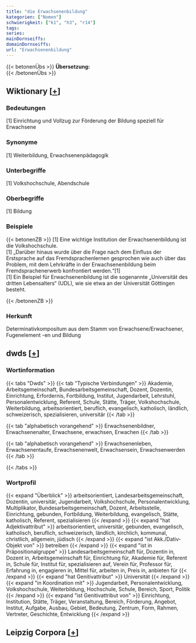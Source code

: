 ```yaml
---
title: "die Erwachsenenbildung"
kategorien: ["Nomen"]
schwierigkeit: ["k1", "h3", "r14"]
tags:
series:
mainDornseiffs:
domainDornseiffs:
url: "Erwachsenenbildung"
---
```


{{< betonenÜbs >}}
**Übersetzung:**  
{{< /betonenÜbs >}}

## Wiktionary [[+](https://de.wiktionary.org/wiki/Erwachsenenbildung)]

### Bedeutungen
[1] Einrichtung und Vollzug zur Förderung der Bildung speziell für Erwachsene  

### Synonyme
[1] Weiterbildung, Erwachsenenpädagogik  

### Unterbegriffe
[1] Volkshochschule, Abendschule  

### Oberbegriffe
[1] Bildung  

### Beispiele
{{< betonenZB >}}
[1] Eine wichtige Institution der Erwachsenenbildung ist die Volkshochschule.  
[1] „Darüber hinaus wurde über die Frage nach dem Einfluss der Erstsprache auf das Fremdsprachenlernen gesprochen wie auch über das Problem, mit dem Lehrkräfte in der Erwachsenenbildung beim Fremdsprachenerwerb konfrontiert werden.“[1]  
[1] Ein Beispiel für Erwachsenenbildung ist die sogenannte „Universität des dritten Lebensalters“ (UDL), wie sie etwa an der Universität Göttingen besteht.  

{{< /betonenZB >}}
### Herkunft
Determinativkompositum aus dem Stamm von Erwachsene/Erwachsener, Fugenelement -en und Bildung  



## dwds [[+](https://www.dwds.de/wb/Erwachsenenbildung)]

### Wortinformation
{{< tabs "Dwds" >}}
{{< tab "Typische Verbindungen" >}}
Akademie, Arbeitsgemeinschaft, Bundesarbeitsgemeinschaft, Dozent, Dozentin, Einrichtung, Erfordernis, Fortbildung, Institut, Jugendarbeit, Lehrstuhl, Personalentwicklung, Referent, Schule, Stätte, Träger, Volkshochschule, Weiterbildung, arbeitsorientiert, beruflich, evangelisch, katholisch, ländlich, schweizerisch, spezialisieren, universitär
{{< /tab >}}

{{< tab "alphabetisch vorangehend" >}}
Erwachsenenbildner, Erwachsenenalter, Erwachsene, erwachsen, Erwachen
{{< /tab >}}

{{< tab "alphabetisch vorangehend" >}}
Erwachsenenleben, Erwachsenentaufe, Erwachsenenwelt, Erwachsensein, Erwachsenwerden
{{< /tab >}}

{{< /tabs >}}

### Wortprofil
{{< expand "Überblick" >}} arbeitsorientiert, Landesarbeitsgemeinschaft, Dozentin, universitär, Jugendarbeit, Volkshochschule, Personalentwicklung, Multiplikator, Bundesarbeitsgemeinschaft, Dozent, Arbeitsstelle, Einrichtung, gebunden, Fortbildung, Weiterbildung, evangelisch, Stätte, katholisch, Referent, spezialisieren {{< /expand >}}
{{< expand "hat Adjektivattribut" >}} arbeitsorientiert, universitär, gebunden, evangelisch, katholisch, beruflich, schweizerisch, ländlich, kirchlich, kommunal, christlich, allgemein, jüdisch {{< /expand >}}
{{< expand "ist Akk./Dativ-Objekt von" >}} betreiben {{< /expand >}}
{{< expand "ist in Präpositionalgruppe" >}} Landesarbeitsgemeinschaft für, Dozentin in, Dozent in, Arbeitsgemeinschaft für, Einrichtung für, Akademie für, Referent in, Schule für, Institut für, spezialisieren auf, Verein für, Professor für, Erfahrung in, engagieren in, Mittel für, arbeiten in, Preis in, anbieten für {{< /expand >}}
{{< expand "hat Genitivattribut" >}} Universität {{< /expand >}}
{{< expand "in Koordination mit" >}} Jugendarbeit, Personalentwicklung, Volkshochschule, Weiterbildung, Hochschule, Schule, Bereich, Sport, Politik {{< /expand >}}
{{< expand "ist Genitivattribut von" >}} Einrichtung, Institution, Stätte, Träger, Veranstaltung, Bereich, Förderung, Angebot, Institut, Aufgabe, Ausbau, Gebiet, Bedeutung, Zentrum, Form, Rahmen, Vertreter, Geschichte, Entwicklung {{< /expand >}}

## Leipzig Corpora [[+](https://corpora.uni-leipzig.de/en/res?word=Erwachsenenbildung&corpusId=deu_newscrawl-public_2018)]


